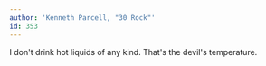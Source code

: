 ```yaml
---
author: 'Kenneth Parcell, "30 Rock"'
id: 353
---
```


I don't drink hot liquids of any kind. That's the devil's temperature.
